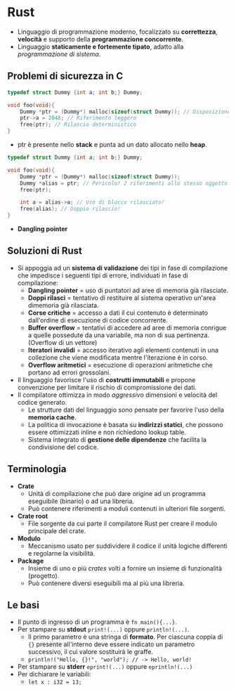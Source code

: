  # Rust
 - Linguaggio di programmazione moderno, focalizzato su **correttezza**, **velocità** e supporto della **programmazione concorrente**.
 - Linguaggio **staticamente e fortemente tipato**, adatto alla *programmazione di sistema*.

## Problemi di sicurezza in C
```c
typedef struct Dummy {int a; int b;} Dummy;

void foo(void){
	Dummy *ptr = (Dummy*) malloc(sizeof(struct Dummy)); // Disposizione in memoria precisa
	ptr->a = 2048; // Riferimento leggero
	free(ptr); // Rilascio deterministico
}
```
- ptr è presente nello **stack** e punta ad un dato allocato nello **heap**.

```c
typedef struct Dummy {int a; int b;} Dummy;

void foo(void){
	Dummy *ptr = (Dummy*) malloc(sizeof(struct Dummy));
	Dummy *alias = ptr; // Pericolo! 2 riferimenti allo stesso oggetto
	free(ptr);

	int a = alias->a; // Uso di blocco rilasciato!
	free(alias); // Doppio rilascio!
}
```
- **Dangling pointer**

## Soluzioni di Rust
- Si appoggia ad un **sistema di validazione** dei tipi in fase di compilazione che impedisce i seguenti tipi di errore, individuati in fase di compilazione:
	- **Dangling pointer** = uso di puntatori ad aree di memoria già rilasciate.
	- **Doppi rilasci** = tentativo di restituire al sistema operativo un'area dimemoria già rilasciata.
	- **Corse critiche** = accesso a dati il cui contenuto è determinato dall'ordine di esecuzione di codice concorrente.
	- **Buffer overflow** = tentativi di accedere ad aree di memoria conrigue a quelle possedute da una variabile, ma non di sua pertinenza. (Overflow di un vettore)
	- **Iteratori invalidi** = accesso iterativo agli elementi contenuti in una collezione che viene modificata mentre l'iterazione è in corso.
	- **Overflow aritmetici** = esecuzione di operazioni aritmetiche che portano ad errori grossolani.
- Il linguaggio favorisce l'uso di **costrutti immutabili** e propone convenzione per limitare il rischio di compromissione dei dati.
- Il compilatore ottimizza in modo *aggressivo* dimensioni e velocità del codice generato.
	- Le strutture dati del linguaggio sono pensate per favorire l'uso della **memoria cache**.
	- La politica di invocazione è basata su **indirizzi statici**, che possono essere ottimizzati inline e non richiedono lookup table.
	- Sistema integrato di **gestione delle dipendenze** che facilita la condivisione del codice.

## Terminologia
- **Crate**
	- Unità di compilazione che può dare origine ad un programma eseguibile (binario) o ad una libreria.
	- Può contenere riferimenti a moduli contenuti in ulteriori file sorgenti.
- **Crate root**
	- File sorgente da cui parte il compilatore Rust per creare il modulo principale del crate.
- **Modulo**
	- Meccanismo usato per suddividere il codice il unità logiche differenti e regolarne la visibilità.
- **Package**
	- Insieme di uno o più *crates* volti a fornire un insieme di funzionalità (progetto).
	- Può contenere diversi eseguibili ma al più una libreria.

## Le basi
- Il punto di ingresso di un programma è `fn main(){...}`.
- Per stampare su **stdout** `print!(...)` oppure `println!(...)`.
	- Il primo parametro è una stringa di **formato**. Per ciascuna coppia di `{}` presente all'interno deve essere indicato un parametro successivo, il cui valore sostituirà le graffe.
	- `println!("Hello, {}!", "world"); // -> Hello, world!`
- Per stampare su **stderr** `eprint!(...)` oppure `eprintln!(...)`
- Per dichiarare le variabili:
	- `let x : i32 = 13;`